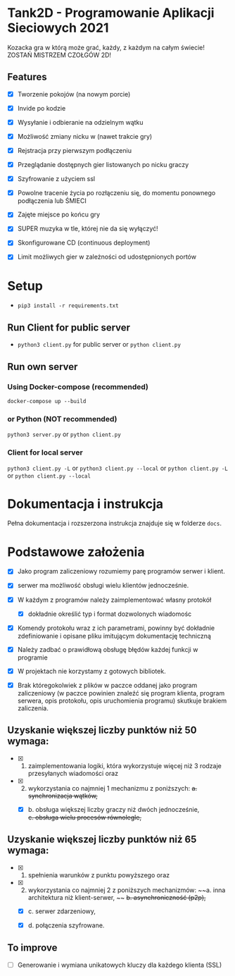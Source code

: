 # Tank2D - Programowanie Aplikacji Sieciowych 2021
Kozacka gra w którą może grać, każdy, z każdym na całym świecie! ZOSTAŃ MISTRZEM CZOŁGÓW 2D!


## Features
- [x] Tworzenie pokojów (na nowym porcie)
- [x] Invide po kodzie
- [x] Wysyłanie i odbieranie na odzielnym wątku
- [x] Możliwość zmiany nicku w (nawet trakcie gry)
- [x] Rejstracja przy pierwszym podłączeniu
- [x] Przeglądanie dostępnych gier listowanych po nicku graczy
- [x] Szyfrowanie z użyciem ssl
- [x] Powolne tracenie życia po rozłączeniu się, do momentu ponownego podłączenia lub ŚMIECI
- [x] Zajęte miejsce po końcu gry
- [x] SUPER muzyka w tle, której nie da się wyłączyć!
- [x] Skonfigurowane CD (continuous deployment)
- [x] Limit możliwych gier w zależności od udostępnionych portów


# Setup
- ```pip3 install -r requirements.txt```


## Run Client for public server
- ```python3 client.py``` for public server or ```python client.py```


## Run own server

### Using Docker-compose (recommended)
```docker-compose up --build``` 

### or Python (NOT recommended)
```python3 server.py``` or ```python client.py```

### Client for local server
```python3 client.py -L``` or ```python3 client.py --local```
or 
```python client.py -L``` or ```python client.py --local```


# Dokumentacja i instrukcja
Pełna dokumentacja i rozszerzona instrukcja znajduje się w folderze `docs`.


# Podstawowe założenia 
- [x] Jako program zaliczeniowy rozumiemy parę programów serwer i klient.
- [x] serwer ma możliwość obsługi wielu klientów jednocześnie.
- [x] W każdym z programów należy zaimplementować własny protokół
    - [x] dokładnie określić typ i format dozwolonych wiadomośc
- [x] Komendy protokołu wraz z ich parametrami, powinny być dokładnie zdefiniowanie i opisane pliku imitującym dokumentację techniczną
- [x] Należy zadbać o prawidłową obsługę błędów każdej funkcji w programie
- [x] W projektach nie korzystamy z gotowych bibliotek.
- [x] Brak któregokolwiek z plików w paczce oddanej jako program zaliczeniowy (w paczce powinien znaleźć się program klienta, program serwera, opis protokołu, opis uruchomienia programu) skutkuje brakiem zaliczenia.


## Uzyskanie większej liczby punktów niż 50 wymaga:
- [x] 1. zaimplementowania logiki, która wykorzystuje więcej niż 3 rodzaje przesyłanych wiadomości oraz  
- [x] 2. wykorzystania co najmniej 1 mechanizmu z poniższych:
    ~~a. synchronizacja wątków,~~
    - [x] b. obsługa większej liczby graczy niż dwóch jednocześnie,                                      
    ~~c. obsługa wielu procesów równolegle,~~


## Uzyskanie większej liczby punktów niż 65 wymaga:
- [x] 1. spełnienia warunków z punktu powyższego oraz
- [x] 2. wykorzystania co najmniej 2 z poniższych mechanizmów:
        ~~a. inna architektura niż klient-serwer, ~~
        ~~b. asynchroniczność (p2p),~~
    - [x] c. serwer zdarzeniowy, 
    - [x] d. połączenia szyfrowane.  
    
    
## To improve
- [ ] Generowanie i wymiana unikatowych kluczy dla każdego klienta (SSL)
